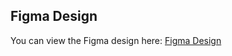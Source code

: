 ## Figma Design
You can view the Figma design here: [Figma Design](https://www.figma.com/design/GjswGaLM0wPqNsP7adZvYG/Limitless?node-id=0-1&t=nF1DFVIthA85T4Hf-1)
